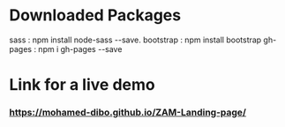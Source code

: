 # Downloaded Packages
sass       : npm install node-sass --save.
bootstrap  : npm install bootstrap
gh-pages   : npm i gh-pages --save


# Link for a live demo

### https://mohamed-dibo.github.io/ZAM-Landing-page/